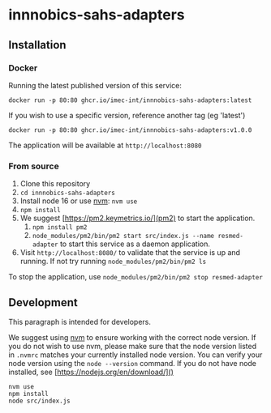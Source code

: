# innnobics-sahs-adapters

## Installation

### Docker

Running the latest published version of this service:

`docker run -p 80:80 ghcr.io/imec-int/innnobics-sahs-adapters:latest`

If you wish to use a specific version, reference another tag (eg 'latest')

`docker run -p 80:80 ghcr.io/imec-int/innnobics-sahs-adapters:v1.0.0`

The application will be available at `http://localhost:8080`

### From source

1. Clone this repository
2. `cd innnobics-sahs-adapters`
3. Install node 16 or use [nvm](https://github.com/nvm-sh/nvm): `nvm use`
4. `npm install`
5. We suggest [https://pm2.keymetrics.io/](pm2) to start the application. 
   1. `npm install pm2`
   2. `node_modules/pm2/bin/pm2 start src/index.js --name resmed-adapter` to start this service as a daemon application. 
6. Visit `http://localhost:8080/` to validate that the service is up and running. If not try running `node_modules/pm2/bin/pm2 ls` 

To stop the application, use `node_modules/pm2/bin/pm2 stop resmed-adapter`

## Development

This paragraph is intended for developers.  

We suggest using [nvm](https://github.com/nvm-sh/nvm) to ensure working with the correct node version. If you do not wish to use nvm, please make sure that the node version listed in `.nvmrc` matches your currently installed node version. You can verify your node version using the `node --version` command. If you do not have node installed, see [https://nodejs.org/en/download/]()

```
nvm use
npm install
node src/index.js
```
